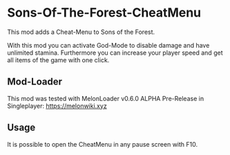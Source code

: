# Sons-Of-The-Forest-CheatMenu

This mod adds a Cheat-Menu to Sons of the Forest.

With this mod you can activate God-Mode to disable damage and have unlimited stamina. Furthermore you can increase your player speed and get all items of the game with one click.

## Mod-Loader

This mod was tested with MelonLoader v0.6.0 ALPHA Pre-Release in Singleplayer:
https://melonwiki.xyz

## Usage

It is possible to open the CheatMenu in any pause screen with F10.
